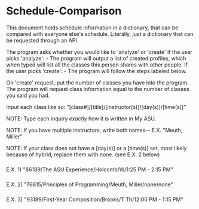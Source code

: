 # Schedule-Comparison
This document holds schedule information in a dictionary, that can be compared with everyone else's schedule.
Literally, just a dictionary that can be requested through an API


The program asks whether you would like to 'analyze' or 'create'
  If the user picks 'analyze':
    - The program will output a list of created profiles, 
      which when typed will list all the classes this person 
      shares with other people.
  If the user picks 'create':
    - The program will follow the steps labeled below.

On 'create' request, put the number of classes you have into the program.
The program will request class information equal to the number of classes you said you had.

Input each class like so: "[class#]/[title]/[instructor(s)]/[day(s)]/[time(s)]"

NOTE: Type each inquiry *exactly* how it is written in My ASU.

NOTE: If you have multiple instructors, write both names-- E.X. "Meuth, Miller" 

NOTE: If your class does not have a [day(s)] or a [time(s)] set, most likely because of hybrid, replace them with none. (see E.X. 2 below)
###
E.X. 1) "86189/The ASU Experience/Holcomb/W/1:25 PM - 2:15 PM"
###
E.X. 2) "76815/Principles of Programming/Meuth, Miller/none/none"
###
E.X. 3) "93189/First-Year Composition/Brooks/T Th/12:00 PM - 1:15 PM"
